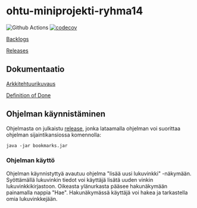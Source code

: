 # ohtu-miniprojekti-ryhma14
![Github Actions](https://github.com/tuomoart/ohtu-miniprojekti-ryhma14/workflows/Java%20CI%20with%20Gradle/badge.svg)
[![codecov](https://codecov.io/gh/tuomoart/ohtu-miniprojekti-ryhma14/branch/main/graph/badge.svg?token=ERLER9LPI7)](https://codecov.io/gh/tuomoart/ohtu-miniprojekti-ryhma14)

[Backlogs](https://docs.google.com/spreadsheets/d/1_j0GMxQzZxuQtvnp0Q1qjaKo_pBgB3EL9K5jWWytnto/edit?usp=sharing)

[Releases](https://github.com/tuomoart/ohtu-miniprojekti-ryhma14/releases)

## Dokumentaatio

[Arkkitehtuurikuvaus](https://github.com/tuomoart/ohtu-miniprojekti-ryhma14/blob/main/dokumentaatio/Arkkitehtuurikuvaus.md)

[Definition of Done](https://github.com/tuomoart/ohtu-miniprojekti-ryhma14/blob/main/dokumentaatio/dod.md)


## Ohjelman käynnistäminen

Ohjelmasta on julkaistu [release](https://github.com/tuomoart/ohtu-miniprojekti-ryhma14/releases), jonka lataamalla ohjelman voi suorittaa ohjelman sijaintikansiossa komennolla:

``java -jar bookmarks.jar``


### Ohjelman käyttö

Ohjelman käynnistyttyä avautuu ohjelma "lisää uusi lukuvinkki" -näkymään. Syöttämällä lukuvinkin tiedot voi käyttäjä lisätä uuden vinkin lukuvinkkikirjastoon. Oikeasta ylänurkasta pääsee hakunäkymään painamalla nappia "Hae". Hakunäkymässä käyttäjä voi hakea ja tarkastella omia lukuvinkkejään.


